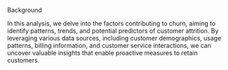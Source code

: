 Background 

In this analysis, we delve into the factors contributing to churn, aiming to identify patterns, trends, and potential predictors of customer attrition. By leveraging various data sources, including customer demographics, usage patterns, billing information, and customer service interactions, we can uncover valuable insights that enable proactive measures to retain customers.
